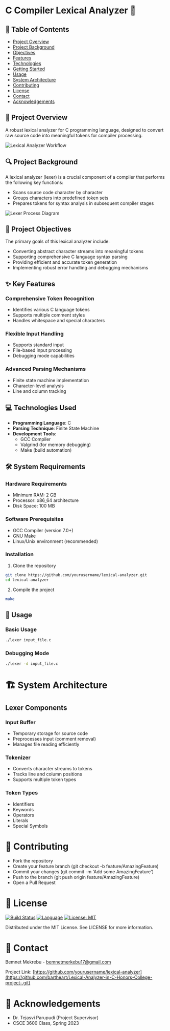 # C Compiler Lexical Analyzer 🚀

## 📝 Table of Contents
- [Project Overview](#-project-overview)
- [Project Background](#-project-background)
- [Objectives](#-project-objectives)
- [Features](#-key-features)
- [Technologies](#-technologies-used)
- [Getting Started](#-getting-started)
- [Usage](#-usage)
- [System Architecture](#-system-architecture)
- [Contributing](#-contributing)
- [License](#-license)
- [Contact](#-contact)
- [Acknowledgements](#-acknowledgements)

## 🚀 Project Overview

A robust lexical analyzer for C programming language, designed to convert raw source code into meaningful tokens for compiler processing.

![Lexical Analyzer Workflow](https://via.placeholder.com/800x400.png?text=Lexical+Analyzer+Workflow)

## 🔍 Project Background

A lexical analyzer (lexer) is a crucial component of a compiler that performs the following key functions:
- Scans source code character by character
- Groups characters into predefined token sets
- Prepares tokens for syntax analysis in subsequent compiler stages

![Lexer Process Diagram](https://via.placeholder.com/800x300.png?text=Lexer+Process+Diagram)

## 🎯 Project Objectives

The primary goals of this lexical analyzer include:
- Converting abstract character streams into meaningful tokens
- Supporting comprehensive C language syntax parsing
- Providing efficient and accurate token generation
- Implementing robust error handling and debugging mechanisms

## ✨ Key Features

### Comprehensive Token Recognition
- Identifies various C language tokens
- Supports multiple comment styles
- Handles whitespace and special characters

### Flexible Input Handling
- Supports standard input
- File-based input processing
- Debugging mode capabilities

### Advanced Parsing Mechanisms
- Finite state machine implementation
- Character-level analysis
- Line and column tracking

## 💻 Technologies Used

- **Programming Language**: C
- **Parsing Technique**: Finite State Machine
- **Development Tools**: 
  - GCC Compiler
  - Valgrind (for memory debugging)
  - Make (build automation)


## 🛠 System Requirements

### Hardware Requirements
- Minimum RAM: 2 GB
- Processor: x86_64 architecture
- Disk Space: 100 MB

### Software Prerequisites
- GCC Compiler (version 7.0+)
- GNU Make
- Linux/Unix environment (recommended)
### Installation

1. Clone the repository
```bash
git clone https://github.com/yourusername/lexical-analyzer.git
cd lexical-analyzer
```

2. Compile the project
```bash
make
```

## 🔧 Usage
### Basic Usage
```bash
./lexer input_file.c
```

### Debugging Mode
```bash
./lexer -d input_file.c
```

# 🏗️ System Architecture
## Lexer Components

### Input Buffer

- Temporary storage for source code
- Preprocesses input (comment removal)
- Manages file reading efficiently


### Tokenizer

- Converts character streams to tokens
- Tracks line and column positions
- Supports multiple token types


### Token Types

- Identifiers
- Keywords
- Operators
- Literals
- Special Symbols

# 🤝 Contributing

- Fork the repository
- Create your feature branch (git checkout -b feature/AmazingFeature)
- Commit your changes (git commit -m 'Add some AmazingFeature')
- Push to the branch (git push origin feature/AmazingFeature)
- Open a Pull Request

# 📄 License

[![Build Status](https://img.shields.io/badge/build-passing-brightgreen)](https://github.com/yourusername/lexical-analyzer)
[![Language](https://img.shields.io/badge/language-C-blue.svg)](https://en.wikipedia.org/wiki/C_(programming_language))
[![License: MIT](https://img.shields.io/badge/License-MIT-yellow.svg)](https://opensource.org/licenses/MIT)

Distributed under the MIT License. See LICENSE for more information.


# 👥 Contact

Bemnet Mekrebu - bemnetmerkebu17@gmail.com

Project Link: [https://github.com/yourusername/lexical-analyzer](https://github.com/bartheart/Lexical-Analyzer-in-C-Honors-College-project-.git)

# 🙏 Acknowledgements

- Dr. Tejasvi Parupudi (Project Supervisor)
- CSCE 3600 Class, Spring 2023





